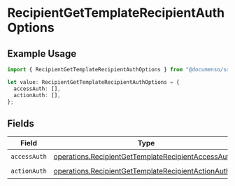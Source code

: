 # RecipientGetTemplateRecipientAuthOptions

## Example Usage

```typescript
import { RecipientGetTemplateRecipientAuthOptions } from "@documenso/sdk-typescript/models/operations";

let value: RecipientGetTemplateRecipientAuthOptions = {
  accessAuth: [],
  actionAuth: [],
};
```

## Fields

| Field                                                                                                                      | Type                                                                                                                       | Required                                                                                                                   | Description                                                                                                                |
| -------------------------------------------------------------------------------------------------------------------------- | -------------------------------------------------------------------------------------------------------------------------- | -------------------------------------------------------------------------------------------------------------------------- | -------------------------------------------------------------------------------------------------------------------------- |
| `accessAuth`                                                                                                               | [operations.RecipientGetTemplateRecipientAccessAuth](../../models/operations/recipientgettemplaterecipientaccessauth.md)[] | :heavy_check_mark:                                                                                                         | N/A                                                                                                                        |
| `actionAuth`                                                                                                               | [operations.RecipientGetTemplateRecipientActionAuth](../../models/operations/recipientgettemplaterecipientactionauth.md)[] | :heavy_check_mark:                                                                                                         | N/A                                                                                                                        |